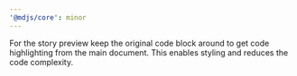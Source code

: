 ```yaml
---
'@mdjs/core': minor
---
```


For the story preview keep the original code block around to get code highlighting from the main document. This enables styling and reduces the code complexity.
